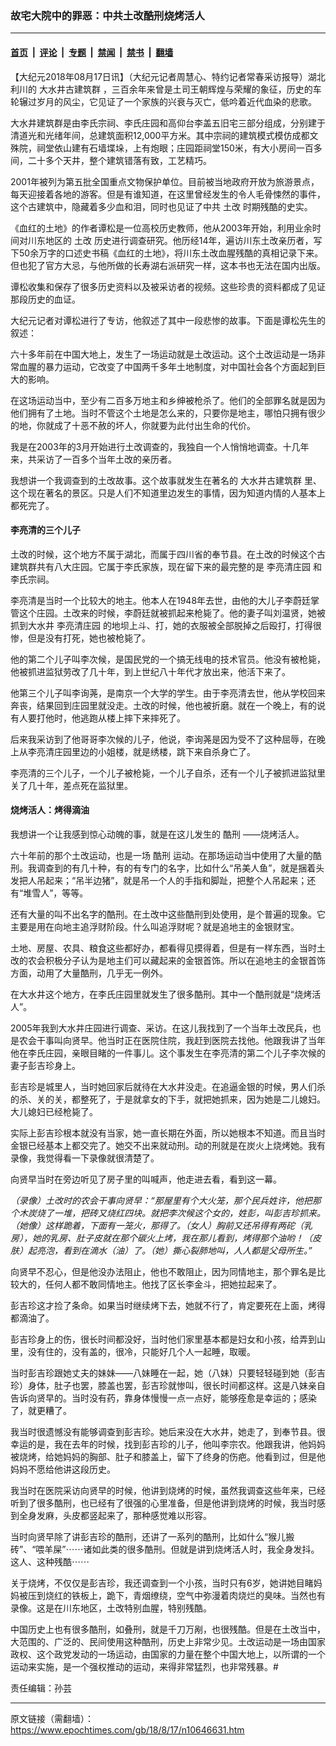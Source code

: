 ### 故宅大院中的罪恶：中共土改酷刑烧烤活人

---

#### [首页](../../../..?n10646631) &nbsp;|&nbsp; [评论](../../../../../epoch-comment?n10646631) &nbsp;|&nbsp; [专题](../../../../../epoch-special?n10646631) &nbsp;|&nbsp; [禁闻](../../../../../epoch-news?n10646631) &nbsp;|&nbsp; [禁书](../../../../../books?n10646631) &nbsp;|&nbsp; [翻墙](https://github.com/gfw-breaker/nogfw/blob/master/README.md?n10646631)


<div class="post_content" id="artbody" itemprop="articleBody">
 <!-- article content begin -->
 <p>
  【大纪元2018年08月17日讯】（大纪元记者周慧心、特约记者常春采访报导）湖北利川的
  <ok href="https://www.epochtimes.com/gb/tag/%E5%A4%A7%E6%B0%B4%E4%BA%95%E5%8F%A4%E5%BB%BA%E7%AD%91%E7%BE%A4.html">
   大水井古建筑群
  </ok>
  ，三百余年来曾是土司王朝辉煌与荣耀的象征，历史的车轮辗过岁月的风尘，它见证了一个家族的兴衰与灭亡，低吟着近代血染的悲歌。
 </p>
 <p>
  大水井建筑群是由李氏宗祠、李氏庄园和高仰台李盖五旧宅三部分组成，分别建于清道光和光绪年间，总建筑面积12,000平方米。其中宗祠的建筑模式模仿成都文殊院，祠堂依山建有石墙堞垛，上有炮眼；庄园距祠堂150米，有大小房间一百多间，二十多个天井，整个建筑错落有致，工艺精巧。
 </p>
 <p>
  2001年被列为第五批全国重点文物保护单位。目前被当地政府开放为旅游景点，每天迎接着各地的游客。但是有谁知道，在这里曾经发生的令人毛骨悚然的事件，这个古建筑中，隐藏着多少血和泪，同时也见证了中共
  <ok href="https://www.epochtimes.com/gb/tag/%E5%9C%9F%E6%94%B9.html">
   土改
  </ok>
  时期残酷的史实。
 </p>
 <p>
  《血红的土地》的作者谭松是一位高校历史教师，他从2003年开始，利用业余时间对川东地区的
  <ok href="https://www.epochtimes.com/gb/tag/%E5%9C%9F%E6%94%B9.html">
   土改
  </ok>
  历史进行调查研究。他历经14年，遍访川东土改亲历者，写下50余万字的口述史书稿《血红的土地》，将川东土改血腥残酷的真相记录下来。但也犯了官方大忌，与他所做的长寿湖右派研究一样，这本书也无法在国内出版。
 </p>
 <p>
  谭松收集和保存了很多历史资料以及被采访者的视频。这些珍贵的资料都成了见证那段历史的血证。
 </p>
 <p>
  大纪元记者对谭松进行了专访，他叙述了其中一段悲惨的故事。下面是谭松先生的叙述：
 </p>
 <p>
  六十多年前在中国大地上，发生了一场运动就是土改运动。这个土改运动是一场非常血腥的暴力运动，它改变了中国两千多年土地制度，对中国社会各个方面起到巨大的影响。
 </p>
 <p>
  在这场运动当中，至少有二百多万地主和乡绅被枪杀了。他们的全部罪名就是因为他们拥有了土地。当时不管这个土地是怎么来的，只要你是地主，哪怕只拥有很少的地，你就成了十恶不赦的坏人，你就要为此付出生命的代价。
 </p>
 <p>
  我是在2003年的3月开始进行土改调查的，我独自一个人悄悄地调查。十几年来，共采访了一百多个当年土改的亲历者。
 </p>
 <p>
  我想讲一个我调查到的土改故事。这个故事就发生在著名的
  <ok href="https://www.epochtimes.com/gb/tag/%E5%A4%A7%E6%B0%B4%E4%BA%95%E5%8F%A4%E5%BB%BA%E7%AD%91%E7%BE%A4.html">
   大水井古建筑群
  </ok>
  里、这个现在著名的景区。只是人们不知道里边发生的事情，因为知道内情的人基本上都死完了。
 </p>
 <h4>
  李亮清的三个儿子
 </h4>
 <p>
  土改的时候，这个地方不属于湖北，而属于四川省的奉节县。在土改的时候这个古建筑群共有八大庄园。它属于李氏家族，现在留下来的最完整的是
  <ok href="https://www.epochtimes.com/gb/tag/%E6%9D%8E%E4%BA%AE%E6%B8%85%E5%BA%84%E5%9B%AD.html">
   李亮清庄园
  </ok>
  和李氏宗祠。
 </p>
 <p>
  李亮清是当时一个比较大的地主。他本人在1948年去世，由他的大儿子李蔚廷掌管这个庄园。土改来的时候，李蔚廷就被抓起来枪毙了。他的妻子叫刘温贤，她被抓到大水井
  <ok href="https://www.epochtimes.com/gb/tag/%E6%9D%8E%E4%BA%AE%E6%B8%85%E5%BA%84%E5%9B%AD.html">
   李亮清庄园
  </ok>
  的地坝上斗、打，她的衣服被全部脱掉之后殴打，打得很惨，但是没有打死，她也被枪毙了。
 </p>
 <p>
  他的第二个儿子叫李次候，是国民党的一个搞无线电的技术官员。他没有被枪毙，他被抓进监狱劳改了几十年，到上世纪八十年代才放出来，他活下来了。
 </p>
 <p>
  他第三个儿子叫李询荛，是南京一个大学的学生。由于李亮清去世，他从学校回来奔丧，结果回到庄园里就没走。土改的时候，他也被折磨。就在一个晚上，有的说有人要打他时，他逃跑从楼上摔下来摔死了。
 </p>
 <p>
  后来我采访到了他哥哥李次候的儿子，他说，李询荛是因为受不了这种屈辱，在晚上从李亮清庄园里边的小姐楼，就是绣楼，跳下来自杀身亡了。
 </p>
 <p>
  李亮清的三个儿子，一个儿子被枪毙，一个儿子自杀，还有一个儿子被抓进监狱里关了几十年，差点死在监狱里。
 </p>
 <h4>
  烧烤活人：烤得滴油
 </h4>
 <p>
  我想讲一个让我感到惊心动魄的事，就是在这儿发生的
  <ok href="https://www.epochtimes.com/gb/tag/%E9%85%B7%E5%88%91.html">
   酷刑
  </ok>
  ——烧烤活人。
 </p>
 <p>
  六十年前的那个土改运动，也是一场
  <ok href="https://www.epochtimes.com/gb/tag/%E9%85%B7%E5%88%91.html">
   酷刑
  </ok>
  运动。在那场运动当中使用了大量的酷刑。我调查到的有几十种，有的有专门的名字，比如什么“吊美人鱼”，就是捆着头发把人吊起来；“吊半边猪”，就是吊一个人的手指和脚趾，把整个人吊起来；还有“堆雪人”，等等。
 </p>
 <p>
  还有大量的叫不出名字的酷刑。在土改中这些酷刑到处使用，是个普遍的现象。它主要是用在向地主追浮财阶段。什么叫追浮财呢？就是追地主的金银财宝。
 </p>
 <p>
  土地、房屋、农具、粮食这些都好办，都看得见摸得着，但是有一样东西，当时土改的农会积极分子认为是地主们可以藏起来的金银首饰。所以在追地主的金银首饰方面，动用了大量酷刑，几乎无一例外。
 </p>
 <p>
  在大水井这个地方，在李氏庄园里就发生了很多酷刑。其中一个酷刑就是“烧烤活人”。
 </p>
 <p>
  2005年我到大水井庄园进行调查、采访。在这儿我找到了一个当年土改民兵，也是农会干事叫向贤早。他当时正在医院住院，我赶到医院去找他。他跟我讲了当年他在李氏庄园，亲眼目睹的一件事儿。这个事发生在李亮清的第二个儿子李次候的妻子彭吉珍身上。
 </p>
 <p>
  彭吉珍是城里人，当时她回家后就待在大水井没走。在追逼金银的时候，男人们杀的杀、关的关，都整死了，于是就拿女的下手，就把她抓来，因为她是二儿媳妇。大儿媳妇已经枪毙了。
 </p>
 <p>
  实际上彭吉珍根本就没有当家，她一直长期在外面，所以她根本不知道。而且当时金银已经基本上都交完了。她交不出来就动刑。动的刑就是在炭火上烧烤她。我有录像，我觉得看一下录像就很清楚了。
 </p>
 <div class="video_fit_container epoch_player">
  <div class="player-container" data-id="player-e11646c7-206b-4c3a-6ad1-1a6292053b9a" id="player-container-e11646c7-206b-4c3a-6ad1-1a6292053b9a">
  </div>
 </div>
 <p>
  向贤早当时在旁边听见了房子里的叫喊声，他走进去看，看到这一幕。
 </p>
 <p>
  <em>
   （录像）土改时的农会干事向贤早：“那屋里有个大火笼，那个民兵姓许，他把那个木炭烧了一堆，把砖又烧红四块。就把李次候这个女的，姓彭，叫彭吉珍抓来。（她像）这样跪着，下面有一笼火，那得了。（女人）胸前又还吊得有两砣（乳房），她的乳房、肚子皮就在那个碳火上烤，我在那儿看到，烤得那个油哟！（皮肤）起亮泡，看到在滴水（油）了。（她）撕心裂肺地叫，人人都是父母所生。”
  </em>
 </p>
 <p>
  向贤早不忍心，但是他没办法阻止，他也不敢阻止，因为同情地主，那个罪名是比较大的，任何人都不敢同情地主。他找了区长李金斗，把她拉起来了。
 </p>
 <p>
  彭吉珍这才捡了条命。如果当时继续烤下去，她就不行了，肯定要死在上面，烤得都滴油了。
 </p>
 <p>
  彭吉珍身上的伤，很长时间都没好，当时他们家里基本都是妇女和小孩，给弄到山里，没有住的，没有盖的，很冷，只能好几个人一起睡，取暖。
 </p>
 <p>
  当时彭吉珍跟她丈夫的妹妹——八妹睡在一起，她（八妹）只要轻轻碰到她（彭吉珍）身体，肚子也罢，膝盖也罢，彭吉珍就惨叫，很长时间都这样。这是八妹亲自告诉向贤早的。当时没有药，靠身体慢慢一点一点好，能够痊愈是幸运的；感染了，就更糟了。
 </p>
 <p>
  我当时很遗憾没有能够调查到彭吉珍。她后来没在大水井，她走了，到奉节县。很幸运的是，我在去年的时候，找到彭吉珍的儿子，他叫李宗农。他跟我讲，他妈妈被烧烤，给她妈妈的胸部、肚子和膝盖上，留下了终身的伤疤。他看到过，但是他妈妈不愿给他讲这段历史。
 </p>
 <p>
  我当时在医院采访向贤早的时候，他讲到烧烤的时候，虽然我调查这些年来，已经听到了很多酷刑，也已经有了很强的心里准备，但是他讲到烧烤的时候，我当时感到全身发麻，头皮都竖起来了，那种感觉难以形容。
 </p>
 <p>
  当时向贤早除了讲彭吉珍的酷刑，还讲了一系列的酷刑，比如什么“猴儿搬砖”、“喂羊屎”⋯⋯诸如此类的很多酷刑。但就是讲到烧烤活人时，我全身发抖。这人、这种残酷⋯⋯
 </p>
 <p>
  关于烧烤，不仅仅是彭吉珍，我还调查到一个小孩，当时只有6岁，她讲她目睹妈妈被压到烧红的铁板上，跪下，青烟缭绕，空气中弥漫着肉烧烂的臭味。当然也有录像。这是在川东地区，土改特别血腥，特别残酷。
 </p>
 <p>
  中国历史上也有很多酷刑，如叠刑，就是千刀万剐，也很残酷。但是在土改当中，大范围的、广泛的、民间使用这种酷刑，历史上非常少见。土改运动是一场由国家政权、这个政党发动的一场运动，由国家的力量在整个中国大地上，以所谓的一个运动来实施，是一个强权推动的运动，来得非常猛烈，也非常残暴。#
 </p>
 <p>
  责任编辑：孙芸
 </p>
 <!-- article content end -->
 <div id="below_article_ad">
 </div>
</div>


---

原文链接（需翻墙）：https://www.epochtimes.com/gb/18/8/17/n10646631.htm